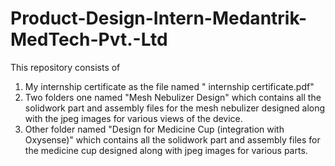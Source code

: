 # Product-Design-Intern-Medantrik-MedTech-Pvt.-Ltd
This repository consists of 
1. My internship certificate as the file named " internship certificate.pdf"
2. Two folders one named "Mesh Nebulizer Design" which contains all the solidwork part and assembly files for the mesh nebulizer designed along with the jpeg images for various views of the device.
3. Other folder named "Design for Medicine Cup (integration with Oxysense)" which contains all the solidwork part and assembly files for the medicine cup designed along with jpeg images for various parts.
